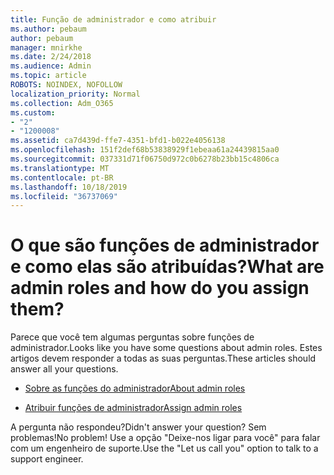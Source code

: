 ```yaml
---
title: Função de administrador e como atribuir
ms.author: pebaum
author: pebaum
manager: mnirkhe
ms.date: 2/24/2018
ms.audience: Admin
ms.topic: article
ROBOTS: NOINDEX, NOFOLLOW
localization_priority: Normal
ms.collection: Adm_O365
ms.custom:
- "2"
- "1200008"
ms.assetid: ca7d439d-ffe7-4351-bfd1-b022e4056138
ms.openlocfilehash: 151f2def68b53838929f1ebeaa61a24439815aa0
ms.sourcegitcommit: 037331d71f06750d972c0b6278b23bb15c4806ca
ms.translationtype: MT
ms.contentlocale: pt-BR
ms.lasthandoff: 10/18/2019
ms.locfileid: "36737069"
---
```

# <a name="what-are-admin-roles-and-how-do-you-assign-them"></a><span data-ttu-id="e624b-102">O que são funções de administrador e como elas são atribuídas?</span><span class="sxs-lookup"><span data-stu-id="e624b-102">What are admin roles and how do you assign them?</span></span>

<span data-ttu-id="e624b-103">Parece que você tem algumas perguntas sobre funções de administrador.</span><span class="sxs-lookup"><span data-stu-id="e624b-103">Looks like you have some questions about admin roles.</span></span> <span data-ttu-id="e624b-104">Estes artigos devem responder a todas as suas perguntas.</span><span class="sxs-lookup"><span data-stu-id="e624b-104">These articles should answer all your questions.</span></span>
  
- [<span data-ttu-id="e624b-105">Sobre as funções do administrador</span><span class="sxs-lookup"><span data-stu-id="e624b-105">About admin roles</span></span>](https://docs.microsoft.com/office365/admin/add-users/about-admin-roles)

- [<span data-ttu-id="e624b-106">Atribuir funções de administrador</span><span class="sxs-lookup"><span data-stu-id="e624b-106">Assign admin roles</span></span>](https://docs.microsoft.com/office365/admin/add-users/assign-admin-roles)

<span data-ttu-id="e624b-107">A pergunta não respondeu?</span><span class="sxs-lookup"><span data-stu-id="e624b-107">Didn't answer your question?</span></span> <span data-ttu-id="e624b-108">Sem problemas!</span><span class="sxs-lookup"><span data-stu-id="e624b-108">No problem!</span></span> <span data-ttu-id="e624b-109">Use a opção "Deixe-nos ligar para você" para falar com um engenheiro de suporte.</span><span class="sxs-lookup"><span data-stu-id="e624b-109">Use the "Let us call you" option to talk to a support engineer.</span></span>
  